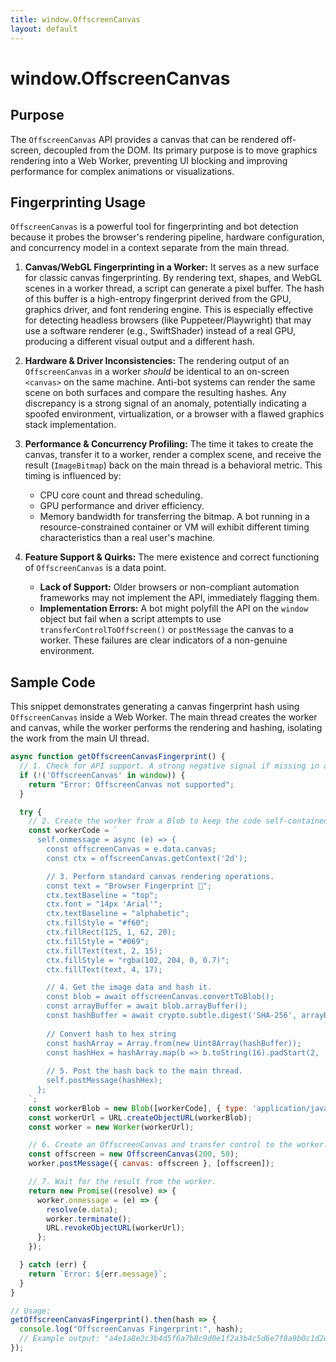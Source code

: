 ```yaml
---
title: window.OffscreenCanvas
layout: default
---
```

# window.OffscreenCanvas
## Purpose
The `OffscreenCanvas` API provides a canvas that can be rendered off-screen, decoupled from the DOM. Its primary purpose is to move graphics rendering into a Web Worker, preventing UI blocking and improving performance for complex animations or visualizations.

## Fingerprinting Usage
`OffscreenCanvas` is a powerful tool for fingerprinting and bot detection because it probes the browser's rendering pipeline, hardware configuration, and concurrency model in a context separate from the main thread.

1.  **Canvas/WebGL Fingerprinting in a Worker:** It serves as a new surface for classic canvas fingerprinting. By rendering text, shapes, and WebGL scenes in a worker thread, a script can generate a pixel buffer. The hash of this buffer is a high-entropy fingerprint derived from the GPU, graphics driver, and font rendering engine. This is especially effective for detecting headless browsers (like Puppeteer/Playwright) that may use a software renderer (e.g., SwiftShader) instead of a real GPU, producing a different visual output and a different hash.

2.  **Hardware & Driver Inconsistencies:** The rendering output of an `OffscreenCanvas` in a worker *should* be identical to an on-screen `<canvas>` on the same machine. Anti-bot systems can render the same scene on both surfaces and compare the resulting hashes. Any discrepancy is a strong signal of an anomaly, potentially indicating a spoofed environment, virtualization, or a browser with a flawed graphics stack implementation.

3.  **Performance & Concurrency Profiling:** The time it takes to create the canvas, transfer it to a worker, render a complex scene, and receive the result (`ImageBitmap`) back on the main thread is a behavioral metric. This timing is influenced by:
    *   CPU core count and thread scheduling.
    *   GPU performance and driver efficiency.
    *   Memory bandwidth for transferring the bitmap.
    A bot running in a resource-constrained container or VM will exhibit different timing characteristics than a real user's machine.

4.  **Feature Support & Quirks:** The mere existence and correct functioning of `OffscreenCanvas` is a data point.
    *   **Lack of Support:** Older browsers or non-compliant automation frameworks may not implement the API, immediately flagging them.
    *   **Implementation Errors:** A bot might polyfill the API on the `window` object but fail when a script attempts to use `transferControlToOffscreen()` or `postMessage` the canvas to a worker. These failures are clear indicators of a non-genuine environment.

## Sample Code
This snippet demonstrates generating a canvas fingerprint hash using `OffscreenCanvas` inside a Web Worker. The main thread creates the worker and canvas, while the worker performs the rendering and hashing, isolating the work from the main UI thread.

```javascript
async function getOffscreenCanvasFingerprint() {
  // 1. Check for API support. A strong negative signal if missing in a modern browser.
  if (!('OffscreenCanvas' in window)) {
    return "Error: OffscreenCanvas not supported";
  }

  try {
    // 2. Create the worker from a Blob to keep the code self-contained.
    const workerCode = `
      self.onmessage = async (e) => {
        const offscreenCanvas = e.data.canvas;
        const ctx = offscreenCanvas.getContext('2d');

        // 3. Perform standard canvas rendering operations.
        const text = "Browser Fingerprint 💯";
        ctx.textBaseline = "top";
        ctx.font = "14px 'Arial'";
        ctx.textBaseline = "alphabetic";
        ctx.fillStyle = "#f60";
        ctx.fillRect(125, 1, 62, 20);
        ctx.fillStyle = "#069";
        ctx.fillText(text, 2, 15);
        ctx.fillStyle = "rgba(102, 204, 0, 0.7)";
        ctx.fillText(text, 4, 17);

        // 4. Get the image data and hash it.
        const blob = await offscreenCanvas.convertToBlob();
        const arrayBuffer = await blob.arrayBuffer();
        const hashBuffer = await crypto.subtle.digest('SHA-256', arrayBuffer);
        
        // Convert hash to hex string
        const hashArray = Array.from(new Uint8Array(hashBuffer));
        const hashHex = hashArray.map(b => b.toString(16).padStart(2, '0')).join('');
        
        // 5. Post the hash back to the main thread.
        self.postMessage(hashHex);
      };
    `;
    const workerBlob = new Blob([workerCode], { type: 'application/javascript' });
    const workerUrl = URL.createObjectURL(workerBlob);
    const worker = new Worker(workerUrl);

    // 6. Create an OffscreenCanvas and transfer control to the worker.
    const offscreen = new OffscreenCanvas(200, 50);
    worker.postMessage({ canvas: offscreen }, [offscreen]);

    // 7. Wait for the result from the worker.
    return new Promise((resolve) => {
      worker.onmessage = (e) => {
        resolve(e.data);
        worker.terminate();
        URL.revokeObjectURL(workerUrl);
      };
    });

  } catch (err) {
    return `Error: ${err.message}`;
  }
}

// Usage:
getOffscreenCanvasFingerprint().then(hash => {
  console.log("OffscreenCanvas Fingerprint:", hash);
  // Example output: "a4e1a8e2c3b4d5f6a7b8c9d0e1f2a3b4c5d6e7f8a9b0c1d2e3f4a5b6c7d8e9f0"
});
```